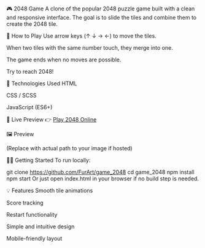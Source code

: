 🎮 2048 Game
A clone of the popular 2048 puzzle game built with a clean and responsive interface. The goal is to slide the tiles and combine them to create the 2048 tile.

🧠 How to Play
Use arrow keys (↑ ↓ → ←) to move the tiles.

When two tiles with the same number touch, they merge into one.

The game ends when no moves are possible.

Try to reach 2048!

🔧 Technologies Used
HTML

CSS / SCSS

JavaScript (ES6+)

🔗 Live Preview
👉 [Play 2048 Online](https://furart.github.io/2024_game/)

🖼️ Preview

(Replace with actual path to your image if hosted)

🧑‍💻 Getting Started
To run locally:

git clone https://github.com/FurArt/game_2048
cd game_2048
npm install
npm start
Or just open index.html in your browser if no build step is needed.

💡 Features
Smooth tile animations

Score tracking

Restart functionality

Simple and intuitive design

Mobile-friendly layout

